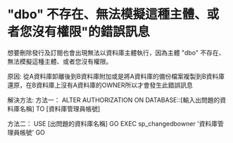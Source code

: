# "dbo" 不存在、無法模擬這種主體、或者您沒有權限"的錯誤訊息

想要刪除發行及訂閱也會出現無法以資料庫主體執行，因為主體 "dbo" 不存在、無法模擬這種主體、或者您沒有權限。

 


原因:
        從A資料庫卸離後到B資料庫附加或是將A資料庫的備份檔案複製到B資料庫還原，在B資料庫上沒有A資料庫的OWNER所以才會發生此錯誤訊息

解決方法:
方法一：
ALTER AUTHORIZATION ON DATABASE::[輸入出問題的資料庫名稱] TO [資料庫管理員帳號]

方法二：
USE [出問題的資料庫名稱]
GO
EXEC sp_changedbowner '資料庫管理員帳號' 
GO